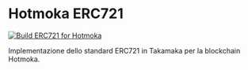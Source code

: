 # Hotmoka ERC721

[![Build ERC721 for Hotmoka](https://github.com/NFT-Lab/Hotmoka-ERC721/actions/workflows/build.yml/badge.svg)](https://github.com/NFT-Lab/Hotmoka-ERC721/actions/workflows/build.yml)

Implementazione dello standard ERC721 in Takamaka per la blockchain Hotmoka.